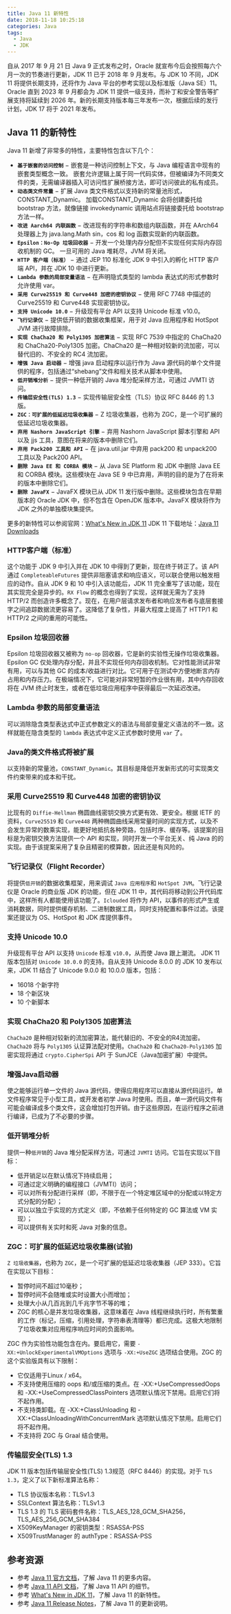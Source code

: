 ```yaml
---
title: Java 11 新特性
date: 2018-11-18 10:25:18
categories: Java
tags:
  - Java
  - JDK
---
```


自从 2017 年 9 月 21 日 Java 9 正式发布之时，Oracle 就宣布今后会按照每六个月一次的节奏进行更新，JDK 11 已于 2018 年 9 月发布。与 JDK 10 不同，JDK 11 将提供长期支持，还将作为 Java 平台的参考实现以及标准版（Java SE）11。Oracle 直到 2023 年 9 月都会为 JDK 11 提供一级支持，而补丁和安全警告等扩展支持将延续到 2026 年。新的长期支持版本每三年发布一次，根据后续的发行计划，JDK 17 将于 2021 年发布。

## Java 11 的新特性 ##
Java 11 新增了非常多的特性，主要特性包含以下几个：
 - **`基于嵌套的访问控制`** − 嵌套是一种访问控制上下文，与 Java 编程语言中现有的嵌套类型概念一致。 嵌套允许逻辑上属于同一代码实体，但被编译为不同类文件的类，无需编译器插入可访问性扩展桥接方法，即可访问彼此的私有成员。
 - **`动态类文件常量`** − 扩展 Java 类文件格式以支持新的常量池形式，CONSTANT_Dynamic。 加载CONSTANT_Dynamic 会将创建委托给 bootstrap 方法，就像链接 invokedynamic 调用站点将链接委托给 bootstrap 方法一样。
 - **`改进 Aarch64 内联函数`** − 改进现有的字符串和数组内联函数，并在 AArch64 处理器上为 java.lang.Math sin，cos 和 log 函数实现新的内联函数。
 - **`Epsilon：No-Op 垃圾回收器`** − 开发一个处理内存分配但不实现任何实际内存回收机制的 GC。 一旦可用的 Java 堆耗尽，JVM 将关闭。
 - **`HTTP 客户端（标准）`** − 通过 JEP 110 标准化 JDK 9 中引入的孵化 HTTP 客户端 API，并在 JDK 10 中进行更新。
 - **`Lambda 参数的局部变量语法`** − 在声明隐式类型的 lambda 表达式的形式参数时允许使用 var。
 - **`采用 Curve25519 和 Curve448 加密的密钥协议`** − 使用 RFC 7748 中描述的 Curve25519 和 Curve448 实现密钥协议。
 - **`支持 Unicode 10.0`** − 升级现有平台 API 以支持 Unicode 标准 v10.0。
 - **`飞行记录仪`** − 提供低开销的数据收集框架，用于对 Java 应用程序和 HotSpot JVM 进行故障排除。
 - **`实现 ChaCha20 和 Poly1305 加密算法`** − 实现 RFC 7539 中指定的 ChaCha20 和 ChaCha20-Poly1305 加密。ChaCha20 是一种相对较新的流加密，可以替代旧的、不安全的 RC4 流加密。
 - **`增强 Java 启动器`** − 增强 java 启动程序以运行作为 Java 源代码的单个文件提供的程序，包括通过“shebang”文件和相关技术从脚本中使用。
 - **`低开销堆分析`** − 提供一种低开销的 Java 堆分配采样方法，可通过 JVMTI 访问。
 - **`传输层安全性(TLS) 1.3`** − 实现传输层安全性（TLS）协议 RFC 8446 的 1.3 版。
 - **`ZGC：可扩展的低延迟垃圾收集器`** − Z 垃圾收集器，也称为 ZGC，是一个可扩展的低延迟垃圾收集器。
 - **`弃用 Nashorn JavaScript 引擎`** − 弃用 Nashorn JavaScript 脚本引擎和 API 以及 jjs 工具，意图在将来的版本中删除它们。
 - **`弃用 Pack200 工具和 API`** − 在 java.util.jar 中弃用 pack200 和 unpack200 工具以及 Pack200 API。
 - **`删除 Java EE 和 CORBA 模块`** − 从 Java SE Platform 和 JDK 中删除 Java EE 和 CORBA 模块。这些模块在 Java SE 9 中已弃用，声明的目的是为了在将来的版本中删除它们。
 - **`删除 JavaFX`** − JavaFX 模块已从 JDK 11 发行版中删除。这些模块包含在早期版本的 Oracle JDK 中，但不包含在 OpenJDK 版本中。JavaFX 模块将作为 JDK 之外的单独模块集提供。

更多的新特性可以参阅官网：[What's New in JDK 11](https://www.oracle.com/technetwork/java/javase/11-relnote-issues-5012449.html#NewFeature)
JDK 11 下载地址：[Java 11 Downloads](https://www.oracle.com/technetwork/java/javase/downloads/jdk11-downloads-5066655.html)

### HTTP客户端（标准） ###
这个功能于 JDK 9 中引入并在 JDK 10 中得到了更新，现在终于转正了。该 API 通过 `CompleteableFutures` 提供非阻塞请求和响应语义，可以联合使用以触发相应的动作。自从 JDK 9 和 10 中引入该功能后，JDK 11 完全重写了该功能，现在其实现完全是异步的。`RX Flow` 的概念也得到了实现，这样就无需为了支持 HTTP/2 而创造许多概念了。现在，在用户层请求发布者和响应发布者与底层套接字之间追踪数据流更容易了。这降低了复杂性，并最大程度上提高了 HTTP/1 和 HTTP/2 之间的重用的可能性。

### Epsilon 垃圾回收器 ###
Epsilon 垃圾回收器又被称为 `no-op` 回收器，它是新的实验性无操作垃圾收集器。Epsilon GC 仅处理内存分配，并且不实现任何内存回收机制。它对性能测试非常有用，可以与其他 GC 的成本/收益进行对比。它可用于在测试中方便地断言内存占用和内存压力。在极端情况下，它可能对非常短暂的作业很有用，其中内存回收将在 JVM 终止时发生，或者在低垃圾应用程序中获得最后一次延迟改进。

### Lambda 参数的局部变量语法 ###
可以消除隐含类型表达式中正式参数定义的语法与局部变量定义语法的不一致。这样就能在隐含类型的 `lambda` 表达式中定义正式参数时使用 `var` 了。

### Java的类文件格式将被扩展 ###
以支持新的常量池，`CONSTANT_Dynamic`。其目标是降低开发新形式的可实现类文件约束带来的成本和干扰。

### 采用 Curve25519 和 Curve448 加密的密钥协议 ###
比现有的 `Diffie-Hellman` 椭圆曲线密钥交换方式更有效、更安全。根据 IETF 的资料，`Curve25519` 和 `Curve448` 两种椭圆曲线采用常量时间的实现方式，以及不会发生异常的数乘实现，能更好地抵抗各种旁路，包括时序、缓存等。该提案的目标是为密钥交换方法提供一个 API 和实现，同时开发一个平台无关、纯 Java 的的实现。由于该提案采用了复杂且精密的模算数，因此还是有风险的。

### 飞行记录仪（Flight Recorder） ###
将提供`低开销`的数据收集框架，用来调试 `Java 应用程序`和 `HotSpot JVM`。飞行记录仪是 Oracle 的商业版 JDK 的功能，但在 JDK 11 中，其代码将移动到公开代码库中，这样所有人都能使用该功能了。`Iclouded` 将作为 API，以事件的形式产生或消耗数据，同时提供缓存机制、二进制数据工具，同时支持配置和事件过滤。该提案还提议为 OS、HotSpot 和 JDK 库提供事件。

### 支持 Unicode 10.0 ###
升级现有平台 API 以支持 `Unicode` 标准 `v10.0`，从而使 Java 跟上潮流。
JDK 11 版本包括对 `Unicode 10.0.0` 的支持。自从支持 Unicode 8.0.0 的 JDK 10 发布以来，JDK 11 结合了 Unicode 9.0.0 和 10.0.0 版本，包括：
 - 16018 个新字符
 - 18 个新区块
 - 10 个新脚本

### 实现 ChaCha20 和 Poly1305 加密算法 ###
`ChaCha20` 是种相对较新的流加密算法，能代替旧的、不安全的R4流加密。`ChaCha20` 将与 `Poly1305` 认证算法配对使用。`ChaCha20` 和 `ChaCha20-Poly1305` 加密实现将通过 `crypto.CipherSpi` API 于 SunJCE（Java加密扩展）中提供。

### 增强Java启动器 ###
使之能够运行单一文件的 Java 源代码，使得应用程序可以直接从源代码运行。单文件程序常见于小型工具，或开发者初学 Java 时使用。而且，单一源代码文件有可能会编译成多个类文件，这会增加打包开销。由于这些原因，在运行程序之前进行编译，已成为了不必要的步骤。

### 低开销堆分析 ###
提供一种`低开销`的 Java 堆分配采样方法，可通过 `JVMTI` 访问。它旨在实现以下目标：
 - 低开销足以在默认情况下持续启用；
 - 可通过定义明确的编程接口（JVMTI）访问；
 - 可以对所有分配进行采样（即，不限于在一个特定堆区域中的分配或以特定方式分配的分配）；
 - 可以以独立于实现的方式定义（即，不依赖于任何特定的 GC 算法或 VM 实现）；
 - 可以提供有关实时和死 Java 对象的信息。

### ZGC：可扩展的低延迟垃圾收集器(试验) ###
`Z 垃圾收集器`，也称为 `ZGC`，是一个可扩展的低延迟垃圾收集器（JEP 333）。它旨在实现以下目标：
 - 暂停时间不超过10毫秒；
 - 暂停时间不会随堆或实时设置大小而增加；
 - 处理大小从几百兆到几千兆字节不等的堆；
 - ZGC 的核心是并发垃圾收集器，这意味着在 Java 线程继续执行时，所有繁重的工作（标记，压缩，引用处理，字符串表清理等）都已完成。这极大地限制了垃圾收集对应用程序响应时间的负面影响。

ZGC 作为实验性功能包含在内。要启用它，需要 `-XX:+UnlockExperimentalVMOptions` 选项与 `-XX:+UseZGC` 选项结合使用。ZGC 的这个实验版具有以下限制：
 - 它仅适用于Linux / x64。
 - 不支持使用压缩的 oops 和/或压缩的类点。在 -XX:+UseCompressedOops 和 -XX:+UseCompressedClassPointers 选项默认情况下禁用。启用它们将不起作用。
 - 不支持类卸载。在 -XX:+ClassUnloading 和 -XX:+ClassUnloadingWithConcurrentMark 选项默认情况下禁用。启用它们将不起作用。
 - 不支持将 ZGC 与 Graal 结合使用。

### 传输层安全(TLS) 1.3 ###
JDK 11 版本包括传输层安全性(TLS) 1.3规范（RFC 8446）的实现。对于 `TLS 1.3`，定义了以下新标准算法名称：
 - TLS 协议版本名称：TLSv1.3 
 - SSLContext 算法名称：TLSv1.3 
 - TLS 1.3 的 TLS 密码套件名称：TLS_AES_128_GCM_SHA256，TLS_AES_256_GCM_SHA384 
 - X509KeyManager 的密钥类型：RSASSA-PSS 
 - X509TrustManager 的 authType：RSASSA-PSS

## 参考资源 ##
 - 参考 [Java 11 官方文档](https://docs.oracle.com/javase/11/)，了解 Java 11 的更多内容。
 - 参考 [Java 11 API 文档](https://docs.oracle.com/en/java/javase/11/docs/api/index.html)，了解 Java 11 API 的细节。 
 - 参考 [What's New in JDK 11](https://www.oracle.com/technetwork/java/javase/11-relnote-issues-5012449.html#NewFeature)，了解 Java 11 的新特性。
 - 参考 [Java 11 Release Notes](https://www.oracle.com/technetwork/java/javase/11u-relnotes-5093844.html)，了解 Java 11 的更新说明。
